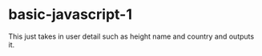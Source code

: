 # basic-javascript-1

This just takes in user detail such as height name and country and outputs it.
